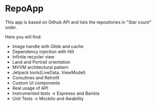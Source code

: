 # RepoApp
This app is based on Github API and lists the repositories in "Star count" order.

Here you will find:
* Image handle with Glide and cache
* Dependency injection with Hilt
* Infinite recycler view
* Land and Portrait orientation
* MVVM architectural pattern
* Jetpack tools(LiveData, ViewModel)
* Coroutines and Retrofit
* Custom UI components
* Real usage of API
* Instrumented tests -> Espresso and Barista
* Unit Tests -> Mockito and Awability
